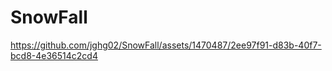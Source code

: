 # SnowFall


https://github.com/jghg02/SnowFall/assets/1470487/2ee97f91-d83b-40f7-bcd8-4e36514c2cd4

